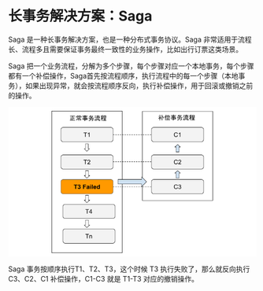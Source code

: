 # 长事务解决方案：Saga

Saga 是一种长事务解决方案，也是一种分布式事务协议。Saga 非常适用于流程长、流程多且需要保证事务最终一致性的业务操作，比如出行订票这类场景。

Saga 把一个业务流程，分解为多个步骤，每个步骤对应一个本地事务，每个步骤都有一个补偿操作，Saga首先按流程顺序，执行流程中的每一个步骤（本地事务），如果出现异常，就会按流程顺序反向，执行补偿操作，用于回滚或撤销之前的操作。


<div  align="center">
	<img src="../assets/saga.png" width = "550"  align=center />
</div>

Saga 事务按顺序执行T1、T2、T3，这个时候 T3 执行失败了，那么就反向执行 C3、C2、C1 补偿操作，C1-C3 就是 T1-T3 对应的撤销操作。